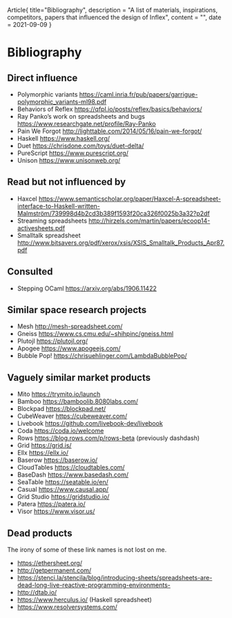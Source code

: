 Article{
    title="Bibliography",
    description = "A list of materials, inspirations, competitors, papers that influenced the design of Inflex",
    content = "",
    date = 2021-09-09
}

# Bibliography

## Direct influence

* Polymorphic variants https://caml.inria.fr/pub/papers/garrigue-polymorphic_variants-ml98.pdf
* Behaviors of Reflex https://qfpl.io/posts/reflex/basics/behaviors/
* Ray Panko’s work on spreadsheets and bugs https://www.researchgate.net/profile/Ray-Panko
* Pain We Forgot http://lighttable.com/2014/05/16/pain-we-forgot/
* Haskell https://www.haskell.org/
* Duet https://chrisdone.com/toys/duet-delta/
* PureScript https://www.purescript.org/
* Unison https://www.unisonweb.org/

## Read but not influenced by

* Haxcel https://www.semanticscholar.org/paper/Haxcel-A-spreadsheet-interface-to-Haskell-written-Malmström/739998d4b2cd3b389f1593f20ca326f0025b3a32?p2df
* Streaming spreadsheets http://hirzels.com/martin/papers/ecoop14-activesheets.pdf
* Smalltalk spreadsheet http://www.bitsavers.org/pdf/xerox/xsis/XSIS_Smalltalk_Products_Apr87.pdf

## Consulted

* Stepping OCaml https://arxiv.org/abs/1906.11422

## Similar space research projects

* Mesh http://mesh-spreadsheet.com/
* Gneiss https://www.cs.cmu.edu/~shihpinc/gneiss.html
* Plutojl https://plutojl.org/
* Apogee https://www.apogeejs.com/
* Bubble Pop! https://chrisuehlinger.com/LambdaBubblePop/

## Vaguely similar market products

* Mito https://trymito.io/launch
* Bamboo https://bamboolib.8080labs.com/
* Blockpad https://blockpad.net/
* CubeWeaver https://cubeweaver.com/
* Livebook https://github.com/livebook-dev/livebook
* Coda https://coda.io/welcome
* Rows https://blog.rows.com/p/rows-beta (previously dashdash)
* Grid https://grid.is/
* Ellx https://ellx.io/
* Baserow https://baserow.io/
* CloudTables https://cloudtables.com/
* BaseDash https://www.basedash.com/
* SeaTable https://seatable.io/en/
* Casual https://www.causal.app/
* Grid Studio https://gridstudio.io/
* Patera https://patera.io/
* Visor https://www.visor.us/

## Dead products

The irony of some of these link names is not lost on me.

* https://ethersheet.org/
* http://getpermanent.com/
* https://stenci.la/stencila/blog/introducing-sheets/spreadsheets-are-dead-long-live-reactive-programming-environments-
* http://dtab.io/
* https://www.herculus.io/ (Haskell spreadsheet)
* https://www.resolversystems.com/
